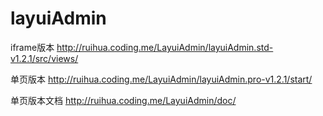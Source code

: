 # layuiAdmin

iframe版本 http://ruihua.coding.me/LayuiAdmin/layuiAdmin.std-v1.2.1/src/views/

单页版本 http://ruihua.coding.me/LayuiAdmin/layuiAdmin.pro-v1.2.1/start/

单页版本文档 http://ruihua.coding.me/LayuiAdmin/doc/